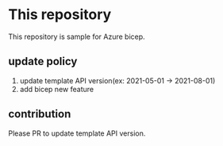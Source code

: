 # This repository

This repository is sample for Azure bicep.

## update policy

1. update template API version(ex: 2021-05-01 → 2021-08-01)
1. add bicep new feature

## contribution

Please PR to update template API version.
